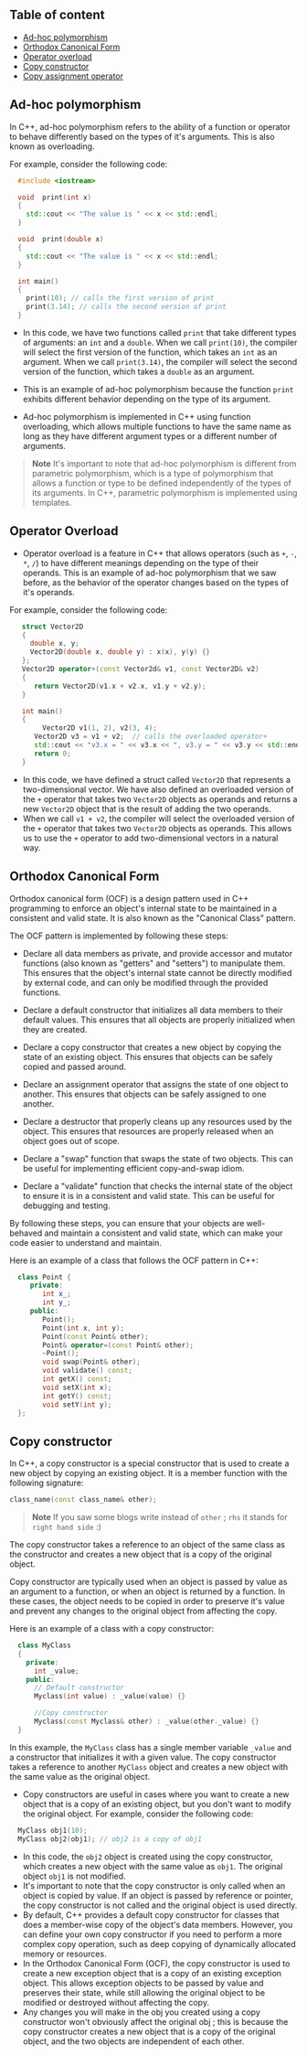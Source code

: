 ## Table of content

- [Ad-hoc polymorphism](#ad-hoc-polymorphism)
- [Orthodox Canonical Form](#orthodox-canonical-form)
- [Operator overload](#operator-overload)
- [Copy constructor](#reference-vs-dereference)
- [Copy assignment operator](#copy-assignment-operator)
<!-- - [Constant class instance in another class](#constant-class-instance-in-another-class)
- [Destructor called without a constructor](#destructor-called-without-a-constructor)
- [Streams](#streams)
- [Data transfer modes](#data-transfer-modes)
- [Text mode operations](#text-mode-operations)
- [Advantages of using streams](#advantages-of-using-streams)
- [File streams](#file-streams)
- [Creating file objects](#creating-file-objects) -->

## Ad-hoc polymorphism

In C++, ad-hoc polymorphism refers to the ability of a function or operator to behave differently based on the types of it's arguments. This is also known as overloading.

For example, consider the following code:

```C++
  #include <iostream>

  void  print(int x)
  {
    std::cout << "The value is " << x << std::endl;
  }

  void  print(double x)
  {
    std::cout << "The value is " << x << std::endl;
  }

  int main()
  {
    print(10); // calls the first version of print
    print(3.14); // calls the second version of print
  }
```

- In this code, we have two functions called `print` that take different types of arguments: an `int` and a `double`. When we call `print(10)`, the compiler will select the first version of the function, which takes an `int` as an argument. When we call `print(3.14)`, the compiler will select the second version of the function, which takes a `double` as an argument.

- This is an example of ad-hoc polymorphism because the function `print` exhibits different behavior depending on the type of its argument.

- Ad-hoc polymorphism is implemented in C++ using function overloading, which allows multiple functions to have the same name as long as they have different argument types or a different number of arguments.
> **Note**
> It's important to note that ad-hoc polymorphism is different from parametric polymorphism, which is a type of polymorphism that allows a function or type to be defined independently of the types of its arguments. In C++, parametric polymorphism is implemented using templates.

## Operator Overload

- Operator overload is a feature in C++ that allows operators (such as `+`, `-`, `*`, `/`) to have different meanings depending on the type of their operands. This is an example of ad-hoc polymorphism that we saw before, as the behavior of the operator changes based on the types of it's operands.

For example, consider the following code:

```C++
   struct Vector2D
   {
     double x, y;
     Vector2D(double x, double y) : x(x), y(y) {}
   };
   Vector2D operator+(const Vector2d& v1, const Vector2D& v2)
   {
      return Vector2D(v1.x + v2.x, v1.y + v2.y);
   }

   int main()
   {
        Vector2D v1(1, 2), v2(3, 4);
      Vector2D v3 = v1 + v2;  // calls the overloaded operator+
      std::cout << "v3.x = " << v3.x << ", v3.y = " << v3.y << std::endl;
      return 0;
   }
```

- In this code, we have defined a struct called `Vector2D` that represents a two-dimensional vector. We have also defined an overloaded version of the `+` operator that takes two `Vector2D` objects as operands and returns a new `Vector2D` object that is the result of adding the two operands.
- When we call `v1 + v2`, the compiler will select the overloaded version of the `+` operator that takes two `Vector2D` objects as operands. This allows us to use the `+` operator to add two-dimensional vectors in a natural way.


## Orthodox Canonical Form

Orthodox canonical form (OCF) is a design pattern used in C++ programming to enforce an object's internal state to be maintained in a consistent and valid state. It is also known as the "Canonical Class" pattern.

The OCF pattern is implemented by following these steps:

- Declare all data members as private, and provide accessor and mutator functions (also known as "getters" and "setters") to manipulate them. This ensures that the object's internal state cannot be directly modified by external code, and can only be modified through the provided functions.

- Declare a default constructor that initializes all data members to their default values. This ensures that all objects are properly initialized when they are created.

- Declare a copy constructor that creates a new object by copying the state of an existing object. This ensures that objects can be safely copied and passed around.

- Declare an assignment operator that assigns the state of one object to another. This ensures that objects can be safely assigned to one another.

- Declare a destructor that properly cleans up any resources used by the object. This ensures that resources are properly released when an object goes out of scope.

- Declare a "swap" function that swaps the state of two objects. This can be useful for implementing efficient copy-and-swap idiom.

- Declare a "validate" function that checks the internal state of the object to ensure it is in a consistent and valid state. This can be useful for debugging and testing.

By following these steps, you can ensure that your objects are well-behaved and maintain a consistent and valid state, which can make your code easier to understand and maintain.

Here is an example of a class that follows the OCF pattern in C++:

```C++
  class Point {
     private:
        int x_;
        int y_;
     public:
        Point();
        Point(int x, int y);
        Point(const Point& other);
        Point& operator=(const Point& other);
        ~Point();
        void swap(Point& other);
        void validate() const;
        int getX() const;
        void setX(int x);
        int getY() const;
        void setY(int y);
  };
```
## Copy constructor

In C++, a copy constructor is a special constructor that is used to create a new object by copying an existing object. It is a member function with the following signature:

```C++
class_name(const class_name& other);
```
> **Note**
> If you saw some blogs write instead of `other` ; `rhs` it stands for `right hand side` :)

The copy constructor takes a reference to an object of the same class as the constructor and creates a new object that is a copy of the original object.

Copy constructor are typically used when an object is passed by value as an argument to a function, or when an object is returned by a function. In these cases, the object needs to be copied in order to preserve it's value and prevent any changes to the original object from affecting the copy.

Here is an example of a class with a copy constructor:
```C++
  class MyClass
  {
    private:
      int _value;
    public:
      // Default constructor
      Myclass(int value) : _value(value) {}

      //Copy constructor
      Myclass(const Myclass& other) : _value(other._value) {}
  }
```

In this example, the `MyClass` class has a single member variable `_value` and a constructor that initializes it with a given value. The copy constructor takes a reference to another `MyClass` object and creates a new object with the same value as the original object.

- Copy constructors are useful in cases where you want to create a new object that is a copy of an existing object, but you don't want to modify the original object. For example, consider the following code:

```C++
  MyClass obj1(10);
  MyClass obj2(obj1); // obj2 is a copy of obj1
```

- In this code, the `obj2` object is created using the copy constructor, which creates a new object with the same value as `obj1`. The original object `obj1` is not modified.
- It's important to note that the copy constructor is only called when an object is copied by value. If an object is passed by reference or pointer, the copy constructor is not called and the original object is used directly.
- By default, C++ provides a default copy constructor for classes that does a member-wise copy of the object's data members. However, you can define your own copy constructor if you need to perform a more complex copy operation, such as deep copying of dynamically allocated memory or resources.
- In the Orthodox Canonical Form (OCF), the copy constructor is used to create a new exception object that is a copy of an existing exception object. This allows exception objects to be passed by value and preserves their state, while still allowing the original object to be modified or destroyed without affecting the copy.
- Any changes you will make in the obj you created using a copy constructor won't obviously affect the original obj ; this is because the copy constructor creates a new object that is a copy of the original object, and the two objects are independent of each other.

